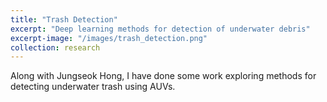 ```yaml
---
title: "Trash Detection"
excerpt: "Deep learning methods for detection of underwater debris"
excerpt-image: "/images/trash_detection.png"
collection: research
---
```

Along with Jungseok Hong, I have done some work exploring methods for detecting underwater trash using AUVs.
